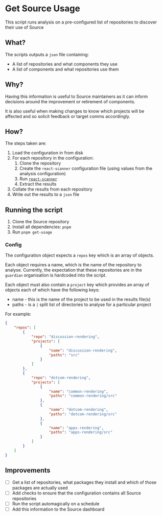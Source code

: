 # Get Source Usage

This script runs analysis on a pre-configured list of repositories to discover their use of Source

## What?

The scripts outputs a `json` file containing:

-   A list of repositories and what components they use
-   A list of components and what repositories use them

## Why?

Having this information is useful to Source maintainers as it can inform decisions around the improvement or retirement of components.

It is also useful when making changes to know which projects will be affected and so solicit feedback or target comms accordingly.

## How?

The steps taken are:

1. Load the configuration in from disk
1. For each repository in the configuration:
    1. Clone the repository
    1. Create the `react-scanner` configuration file (using values from the analysis configuration)
    1. Run [`react-scanner`](https://github.com/moroshko/react-scanner)
    1. Extract the results
1. Collate the results from each repository
1. Write out the results to a `json` file

## Running the script

1. Clone the Source repository
1. Install all dependencies: `pnpm`
1. Run `pnpm get-usage`

### Config

The configuration object expects a `repos` key which is an array of objects.

Each object requires a name, which is the name of the repository to analyse. Currently, the expectation that these repositories are in the `guardian` organisation is hardcoded into the script.

Each object must also contain a `project` key which provides an array of objects each of which have the following keys:

-   name - this is the name of the project to be used in the results file(s)
-   paths - is a `|` split list of directories to analyse for a particular project

For example:

```json
{
    "repos": [
        {
            "repo": "discussion-rendering",
            "projects": [
                {
                    "name": "discussion-rendering",
                    "paths": "src"
                }
            ]
        },
        {
            "repo": "dotcom-rendering",
            "projects": [
                {
                    "name": "common-rendering",
                    "paths": "common-rendering/src"
                },
                {
                    "name": "dotcom-rendering",
                    "paths": "dotcom-rendering/src"
                },
                {
                    "name": "apps-rendering",
                    "paths": "apps-rendering/src"
                }
            ]
        }
    ]
}
```

## Improvements

-   [ ] Get a list of repositories, what packages they install and which of those packages are actually used
-   [ ] Add checks to ensure that the configuration contains all Source repositories
-   [ ] Run the script automagically on a schedule
-   [ ] Add this information to the Source dashboard
